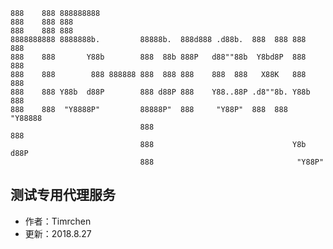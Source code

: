 
    888    888 888888888                                                    
    888    888 888                                                          
    888    888 888                                                          
    8888888888 8888888b.         88888b.  888d888 .d88b.  888  888 888  888 
    888    888       Y88b        888  88b 888P   d88""88b  Y8bd8P  888  888 
    888    888        888 888888 888  888 888    888  888   X88K   888  888 
    888    888 Y88b  d88P        888 d88P 888    Y88..88P .d8""8b. Y88b 888 
    888    888  "Y8888P"         88888P"  888     "Y88P"  888  888  "Y88888 
                                 888                                    888 
                                 888                               Y8b d88P 
                                 888                                "Y88P" 

## 测试专用代理服务

-   作者：Timrchen
-   更新：2018.8.27